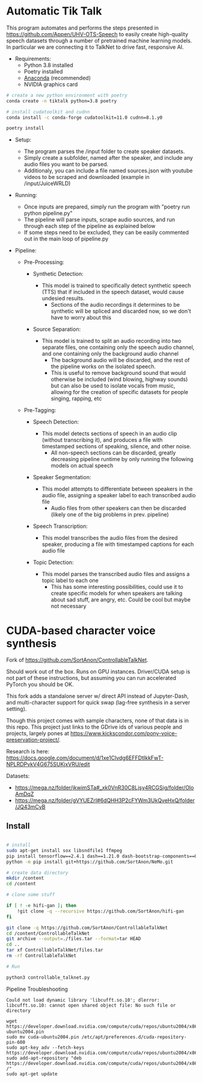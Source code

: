 # Automatic Tik Talk

This program automates and performs the steps presented in https://github.com/Appen/UHV-OTS-Speech to easily create high-quality speech datasets through a number of pretrained machine learning models. In particular we are connecting it to TalkNet to drive fast, responsive AI.

- Requirements:
    - Python 3.8 installed
    - Poetry installed
    - [Anaconda](https://www.anaconda.com/) (recommended)
    - NVIDIA graphics card

```sh
# create a new python environment with poetry
conda create -n tiktalk python=3.8 poetry

# install cudatoolkit and cudnn
conda install -c conda-forge cudatoolkit=11.0 cudnn=8.1.y0

poetry install

```

- Setup:
    - The program parses the /input folder to create speaker datasets. 
    - Simply create a subfolder, named after the speaker, and include any audio files you want to be parsed.
    - Additionaly, you can include a file named sources.json with youtube videos to be scraped and downloaded (example in /input/JuiceWRLD)

- Running:
    - Once inputs are prepared, simply run the program with "poetry run python pipeline.py"
    - The pipeline will parse inputs, scrape audio sources, and run through each step of the pipeline as explained below
    - If some steps need to be excluded, they can be easily commented out in the main loop of pipeline.py

- Pipeline:
    - Pre-Processing:
        - Synthetic Detection:
            - This model is trained to specifically detect synthetic speech (TTS) that if included in the speech dataset, would cause undesied results. 
                - Sections of the audio recordings it determines to be synthetic will be spliced and discarded now, so we don't have to worry about this

        - Source Separation:
            - This model is trained to split an audio recording into two separate files, one containing only the speech audio channel, and one containing only the background audio channel
                - The background audio will be discarded, and the rest of the pipeline works on the isolated speech.
                - This is useful to remove background sound that would otherwise be included (wind blowing, highway sounds) but can also be used to isolate vocals from music, allowing for the creation of specific datasets for people singing, rapping, etc 

    - Pre-Tagging:
        - Speech Detection:
            - This model detects sections of speech in an audio clip (without transcribing it), and produces a file with timestamped sections of speaking, silence, and other noise.
                - All non-speech sections can be discarded, greatly decreasing pipeline runtime by only running the following models on actual speech

        - Speaker Segmentation:
            - This model attempts to differentiate between speakers in the audio file, assigning a speaker label to each transcribed audio file
                - Audio files from other speakers can then be discarded (likely one of the big problems in prev. pipeline)

        - Speech Transcription:
            - This model transcribes the audio files from the desired speaker, producing a file with timestamped captions for each audio file

        - Topic Detection:
            - This model parses the transcribed audio files and assigns a topic label to each one
                - This has some interesting possibilities, could use it to create specific models for when speakers are talking about sad stuff, are angry, etc. Could be cool but maybe not necessary


# CUDA-based character voice synthesis

Fork of https://github.com/SortAnon/ControllableTalkNet.

Should work out of the box. Runs on GPU instances. Driver/CUDA setup is not part of these instructions, but assuming you can run accelerated PyTorch you should be OK.

This fork adds a standalone server w/ direct API instead of Jupyter-Dash, and multi-character support for quick swap (lag-free synthesis in a server setting).

Though this project comes with sample characters, none of that data is in this repo. This project just links to the GDrive ids of various people and projects, largely pones at https://www.kickscondor.com/pony-voice-preservation-project/.

Research is here: https://docs.google.com/document/d/1xe1Clvdg6EFFDtIkkFwT-NPLRDPvkV4G675SUKjxVRU/edit

Datasets:
- https://mega.nz/folder/jkwimSTa#_xk0VnR30C8Ljsy4RCGSig/folder/OloAmDqZ
- https://mega.nz/folder/gVYUEZrI#6dQHH3P2cFYWm3UkQveHxQ/folder/JQ43mCyB

## Install

```sh

# install
sudo apt-get install sox libsndfile1 ffmpeg
pip install tensorflow==2.4.1 dash==1.21.0 dash-bootstrap-components==0.13.0 jupyter-dash==0.4.0 psola wget unidecode pysptk frozendict torchvision==0.9.1 torchaudio==0.8.1 torchtext==0.9.1 torch_stft kaldiio pydub pyannote.audio g2p_en pesq pystoi crepe resampy ffmpeg-python torchcrepe einops taming-transformers-rom1504==0.0.6 tensorflow-hub
python -m pip install git+https://github.com/SortAnon/NeMo.git

# create data directory
mkdir /content
cd /content

# clone some stuff

if [ ! -e hifi-gan ]; then
    !git clone -q --recursive https://github.com/SortAnon/hifi-gan
fi

git clone -q https://github.com/SortAnon/ControllableTalkNet
cd /content/ControllableTalkNet
git archive --output=./files.tar --format=tar HEAD
cd ..
tar xf ControllableTalkNet/files.tar
rm -rf ControllableTalkNet

# Run

python3 controllable_talknet.py
```




Pipeline Troubleshooting

`Could not load dynamic library 'libcufft.so.10'; dlerror: libcufft.so.10: cannot open shared object file: No such file or directory`
```
wget https://developer.download.nvidia.com/compute/cuda/repos/ubuntu2004/x86_64/cuda-ubuntu2004.pin
sudo mv cuda-ubuntu2004.pin /etc/apt/preferences.d/cuda-repository-pin-600
sudo apt-key adv --fetch-keys https://developer.download.nvidia.com/compute/cuda/repos/ubuntu2004/x86_64/7fa2af80.pub
sudo add-apt-repository "deb https://developer.download.nvidia.com/compute/cuda/repos/ubuntu2004/x86_64/ /"
sudo apt-get update
```